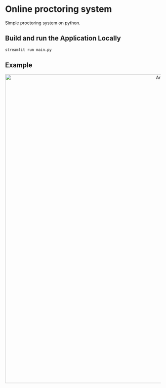 # Online proctoring system
Simple proctoring system on python.

## Build and run the Application Locally
```python
streamlit run main.py
```

## Example
<p align="center">
  <img width="1000" alt="Arch2" src="https://github.com/level0rd/web_proctoring/assets/45522296/b38291da-199c-4c65-a733-fb0220ce0556.jpg">
</p>
